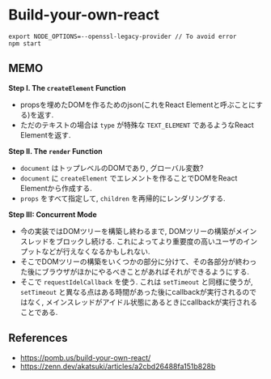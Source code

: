 # Build-your-own-react

```
export NODE_OPTIONS=--openssl-legacy-provider // To avoid error
npm start
```

## MEMO

**Step I. The `createElement` Function**
- propsを埋めたDOMを作るためのjson(これをReact Elementと呼ぶことにする)を返す. 
- ただのテキストの場合は `type` が特殊な `TEXT_ELEMENT` であるようなReact Elementを返す. 

**Step II. The `render` Function**
- `document` はトップレベルのDOMであり, グローバル変数?
- `document` に `createElement` でエレメントを作ることでDOMをReact Elementから作成する. 
- `props` をすべて指定して, `children` を再帰的にレンダリングする.

**Step III: Concurrent Mode**
- 今の実装ではDOMツリーを構築し終わるまで, DOMツリーの構築がメインスレッドをブロックし続ける. これによってより重要度の高いユーザのインプットなどが行えなくなるかもしれない. 
- そこでDOMツリーの構築をいくつかの部分に分けて、その各部分が終わった後にブラウザがほかにやるべきことがあればそれができるようにする. 
- そこで `requestIdelCallback` を使う. これは `setTimeout` と同様に使うが, `setTimeout` と異なる点はある時間があった後にcallbackが実行されるのではなく, メインスレッドがアイドル状態にあるときにcallbackが実行されることである.

## References
- https://pomb.us/build-your-own-react/
- https://zenn.dev/akatsuki/articles/a2cbd26488fa151b828b